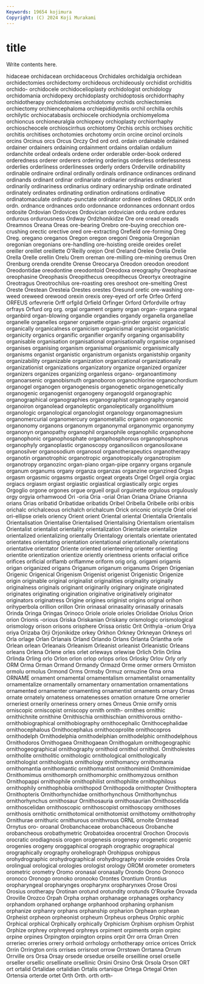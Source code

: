 ```yaml
---
Keywords: 19654 kojimura
Copyright: (C) 2024 Koji Murakami
---
```


# title

Write contents here.



hidaceae
orchidacean orchidaceous Orchidales orchidalgia orchidean orchidectomies orchidectomy orchideous orchideously orchidist
orchiditis orchido- orchidocele orchidocelioplasty orchidologist orchidology orchidomania orchidopexy orchidoplasty orchidoptosis
orchidorrhaphy orchidotherapy orchidotomies orchidotomy orchids orchiectomies orchiectomy orchiencephaloma orchiepididymitis orchil
orchilla orchils orchilytic orchiocatabasis orchiocele orchiodynia orchiomyeloma orchioncus orchioneuralgia orchiopexy
orchioplasty orchiorrhaphy orchioscheocele orchioscirrhus orchiotomy Orchis orchis orchises orchitic orchitis
orchitises orchotomies orchotomy orcin orcine orcinol orcinols orcins Orcinus orcs
Orcus Orczy Ord ord ord. ordain ordainable ordained ordainer ordainers
ordaining ordainment ordains ordalian ordalium ordanchite ordeal ordeals ordene order
orderable order-book ordered orderedness orderer orderers ordering orderings orderless orderlessness
orderlies orderliness orderlinesses orderly orders Orderville ordinability ordinable ordinaire ordinal
ordinally ordinals ordinance ordinances ordinand ordinands ordinant ordinar ordinariate ordinarier
ordinaries ordinariest ordinarily ordinariness ordinarius ordinary ordinaryship ordinate ordinated ordinately
ordinates ordinating ordination ordinations ordinative ordinatomaculate ordinato-punctate ordinator ordinee ordines
ORDLIX ordn ordn. ordnance ordnances ordo ordonnance ordonnances ordonnant ordos
ordosite Ordovian Ordovices Ordovician ordovician ordu ordure ordures ordurous ordurousness
Ordway Ordzhonikidze Ore ore oread oreads Oreamnos Oreana Oreas ore-bearing
Orebro ore-buying orecchion ore-crushing orectic orective ored ore-extracting Orefield ore-forming
Oreg Oreg. oregano oreganos Oregon oregon oregoni Oregonia Oregonian oregonian
oregonians ore-handling ore-hoisting oreide oreides oreilet oreiller oreillet oreillette O'Reilly
orejon Orel Oreland Orelee Orelia Orelie Orella Orelle orellin Orelu
Orem oreman ore-milling ore-mining oremus Oren Orenburg orenda orendite Orense
Oreocarya Oreodon oreodon oreodont Oreodontidae oreodontine oreodontoid Oreodoxa oreography Oreophasinae
oreophasine Oreophasis Oreopithecus oreopithecus Oreortyx oreotragine Oreotragus Oreotrochilus ore-roasting ores
oreshoot ore-smelting Orest Oreste Orestean Oresteia Orestes orestes Oresund oretic
ore-washing ore-weed oreweed orewood orexin orexis orey-eyed orf orfe Orfeo
Orferd ORFEUS orfevrerie Orff orfgild Orfield Orfinger Orford Orfordville orfray
orfrays Orfurd org org. orgal orgament orgamy organ organ- organa
organal organbird organ-blowing organdie organdies organdy organella organellae organelle organelles
organer organette organ-grinder organic organical organically organicalness organicism organicismal organicist
organicistic organicity organics organific organifier organify organing organisability organisable organisation
organisational organisationally organise organised organises organising organism organismal organismic organismically
organisms organist organistic organistrum organists organistship organity organizability organizable organization
organizational organizationally organizationist organizations organizatory organize organized organizer organizers organizes
organizing organless organo- organoantimony organoarsenic organobismuth organoboron organochlorine organochordium organogel
organogen organogenesis organogenetic organogenetically organogenic organogenist organogeny organogold organographic organographical
organographies organographist organography organoid organoiron organolead organoleptic organoleptically organolithium organologic
organological organologist organology organomagnesium organomercurial organomercury organometallic organon organonomic organonomy
organons organonym organonymal organonymic organonymy organonyn organopathy organophil organophile organophilic
organophone organophonic organophosphate organophosphorous organophosphorus organophyly organoplastic organoscopy organosilicon organosiloxane
organosilver organosodium organosol organotherapeutics organotherapy organotin organotrophic organotropic organotropically organotropism
organotropy organozinc organ-piano organ-pipe organry organs organule organum organums organy
organza organzas organzine organzined Orgas orgasm orgasmic orgasms orgastic orgeat
orgeats Orgel Orgell orgia orgiac orgiacs orgiasm orgiast orgiastic orgiastical
orgiastically orgic orgies Orgoglio orgone orgones orgue orgueil orguil orguinette
orgulous orgulously orgy orgyia orhamwood Ori -oria Oria -orial Orian
Oriana Oriane Orianna orians Orias oribatid Oribatidae oribatids Oribel Oribella
Oribelle oribi oribis orichalc orichalceous orichalch orichalcum Orick oriconic oricycle
Oriel oriel ori-ellipse oriels oriency Orient orient Oriental oriental Orientalia
Orientalis Orientalisation Orientalise Orientalised Orientalising Orientalism orientalism Orientalist orientalist orientality
orientalization Orientalize orientalize orientalized orientalizing orientally Orientalogy orientals orientate orientated
orientates orientating orientation orientational orientationally orientations orientative orientator Oriente oriented
orienteering orienter orienting orientite orientization orientize oriently orientness orients orifacial
orifice orifices orificial oriflamb oriflamme oriform orig orig. origami origamis
origan origanized origans Origanum origanum origanums Origen Origenian Origenic Origenical
Origenism Origenist origenist Origenistic Origenize origin originable original originalist originalities
originality originally originalness originals originant originarily originary originate originated originates
originating origination originative originatively originator originators originatress Origine origines originist
origins orignal orihon orihyperbola orillion orillon Orin orinasal orinasality orinasally
orinasals Orinda Oringa Oringas Orinoco Oriole oriole orioles Oriolidae Oriolus
Orion orion Orionis -orious Oriska Oriskanian Oriskany orismologic orismological orismology
orison orisons orisphere Orissa oristic Orit Orithyia -orium Oriya oriya
Orizaba Orji Orjonikidze orkey Orkhon Orkney Orkneyan Orkneys orl Orla
orlage Orlan Orlanais Orland Orlando Orlans Orlanta Orlantha orle Orlean
orlean Orleanais Orleanism Orleanist orleanist Orleanistic Orleans orleans Orlena Orlene
orles orlet orleways orlewise Orlich Orlin Orlina Orlinda Orling orlo
Orlon orlon orlop orlops orlos Orlosky Orlov Orly orly ORM
Orma Orman Ormand Ormandy Ormazd Orme ormer ormers Ormiston ormolu
ormolus Ormond Orms Ormsby Ormuz ormuzine Orna orna ORNAME ornament
ornamental ornamentalism ornamentalist ornamentality ornamentalize ornamentally ornamentary ornamentation ornamentations ornamented
ornamenter ornamenting ornamentist ornaments ornary Ornas ornate ornately ornateness ornatenesses
ornation ornature Orne ornerier orneriest ornerily orneriness ornery ornes Orneus
Ornie ornify ornis orniscopic orniscopist orniscopy ornith ornith- ornithes ornithic
ornithichnite ornithine Ornithischia ornithischian ornithivorous ornitho- ornithobiographical ornithobiography ornithocephalic Ornithocephalidae
ornithocephalous Ornithocephalus ornithocoprolite ornithocopros ornithodelph Ornithodelphia ornithodelphian ornithodelphic ornithodelphous Ornithodoros
Ornithogaea Ornithogaean Ornithogalum ornithogeographic ornithogeographical ornithography ornithoid ornithol ornithol. Ornitholestes
ornitholite ornitholitic ornithologic ornithological ornithologically ornithologist ornithologists ornithology ornithomancy ornithomania
ornithomantia ornithomantic ornithomantist ornithomimid Ornithomimidae Ornithomimus ornithomorph ornithomorphic ornithomyzous ornithon
Ornithopappi ornithophile ornithophilist ornithophilite ornithophilous ornithophily ornithophobia ornithopod Ornithopoda ornithopter
Ornithoptera Ornithopteris Ornithorhynchidae ornithorhynchous Ornithorhynchus ornithorhynchus ornithosaur Ornithosauria ornithosaurian Ornithoscelida
ornithoscelidan ornithoscopic ornithoscopist ornithoscopy ornithoses ornithosis ornithotic ornithotomical ornithotomist ornithotomy
ornithotrophy Ornithurae ornithuric ornithurous ornithvrous ORNL ornoite Ornstead Ornytus oro-
oroanal Orobanchaceae orobanchaceous Orobanche orobancheous orobathymetric Orobatoidea orocentral Orochon Orocovis
orocratic orodiagnosis orogen orogenesis orogenesy orogenetic orogenic orogenies orogeny oroggaphical
orograph orographic orographical orographically orography oroheliograph Orohippus orohippus orohydrographic orohydrographical
orohydrography oroide oroides Orola orolingual orological orologies orologist orology OROM
orometer orometers orometric orometry Oromo oronasal oronasally Orondo Orono Oronoco
oronoco Oronogo oronoko oronooko Orontes Orontium Orontius oropharyngeal oropharynges oropharynx
oropharynxes Orose Orosi Orosius orotherapy Orotinan orotund orotundity orotunds O'Rourke
Orovada Oroville Orozco Orpah Orpha orphan orphanage orphanages orphancy orphandom
orphaned orphange orphanhood orphaning orphanism orphanize orphanry orphans orphanship orpharion
Orphean orphean Orpheist orpheon orpheonist orpheum Orpheus orpheus Orphic orphic
Orphical orphical Orphically orphically Orphicism Orphism orphism Orphist Orphize orphrey
orphreyed orphreys orpiment orpiments orpin orpinc orpine orpines Orpington orpington
orpins orpit Orr orra Orran Orren orreriec orreries orrery orrhoid
orrhology orrhotherapy orrice orrices Orrick Orrin Orrington orris orrises orrisroot
orrow Orrstown Orrtanna Orrum Orrville ors Orsa Orsay orsede orsedue
orseille orseilline orsel orselle orseller orsellic orsellinate orsellinic Orsini Orsino
Orsk Orsola Orson ORT ort ortalid Ortalidae ortalidian Ortalis ortanique
Ortega Ortegal Orten Ortensia orterde ortet Orth Orth. orth orth-
